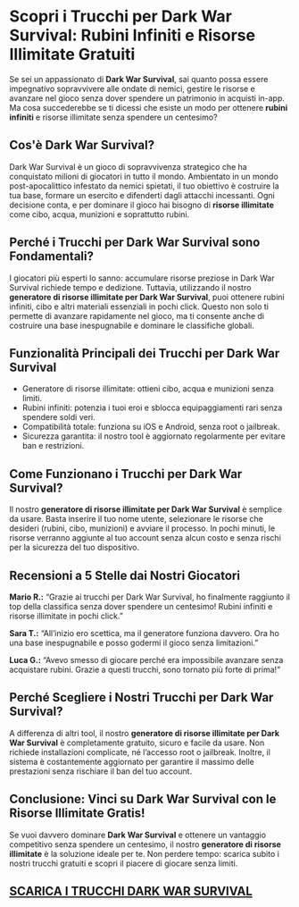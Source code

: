 <h1>Scopri i Trucchi per Dark War Survival: Rubini Infiniti e Risorse Illimitate Gratuiti</h1>

<p>Se sei un appassionato di <strong>Dark War Survival</strong>, sai quanto possa essere impegnativo sopravvivere alle ondate di nemici, gestire le risorse e avanzare nel gioco senza dover spendere un patrimonio in acquisti in-app. Ma cosa succederebbe se ti dicessi che esiste un modo per ottenere <strong>rubini infiniti</strong> e risorse illimitate senza spendere un centesimo?</p>

<h2>Cos'è Dark War Survival?</h2>
<p>Dark War Survival è un gioco di sopravvivenza strategico che ha conquistato milioni di giocatori in tutto il mondo. Ambientato in un mondo post-apocalittico infestato da nemici spietati, il tuo obiettivo è costruire la tua base, formare un esercito e difenderti dagli attacchi incessanti. Ogni decisione conta, e per dominare il gioco hai bisogno di <strong>risorse illimitate</strong> come cibo, acqua, munizioni e soprattutto rubini.</p>

<h2>Perché i Trucchi per Dark War Survival sono Fondamentali?</h2>
<p>I giocatori più esperti lo sanno: accumulare risorse preziose in Dark War Survival richiede tempo e dedizione. Tuttavia, utilizzando il nostro <strong>generatore di risorse illimitate per Dark War Survival</strong>, puoi ottenere rubini infiniti, cibo e altri materiali essenziali in pochi click. Questo non solo ti permette di avanzare rapidamente nel gioco, ma ti consente anche di costruire una base inespugnabile e dominare le classifiche globali.</p>

<h2>Funzionalità Principali dei Trucchi per Dark War Survival</h2>
<ul>
  <li>Generatore di risorse illimitate: ottieni cibo, acqua e munizioni senza limiti.</li>
  <li>Rubini infiniti: potenzia i tuoi eroi e sblocca equipaggiamenti rari senza spendere soldi veri.</li>
  <li>Compatibilità totale: funziona su iOS e Android, senza root o jailbreak.</li>
  <li>Sicurezza garantita: il nostro tool è aggiornato regolarmente per evitare ban e restrizioni.</li>
</ul>

<h2>Come Funzionano i Trucchi per Dark War Survival?</h2>
<p>Il nostro <strong>generatore di risorse illimitate per Dark War Survival</strong> è semplice da usare. Basta inserire il tuo nome utente, selezionare le risorse che desideri (rubini, cibo, munizioni) e avviare il processo. In pochi minuti, le risorse verranno aggiunte al tuo account senza alcun costo e senza rischi per la sicurezza del tuo dispositivo.</p>

<h2>Recensioni a 5 Stelle dai Nostri Giocatori</h2>
<p><strong>Mario R.:</strong> “Grazie ai trucchi per Dark War Survival, ho finalmente raggiunto il top della classifica senza dover spendere un centesimo! Rubini infiniti e risorse illimitate in pochi click.”</p>
<p><strong>Sara T.:</strong> “All’inizio ero scettica, ma il generatore funziona davvero. Ora ho una base inespugnabile e posso godermi il gioco senza limitazioni.”</p>
<p><strong>Luca G.:</strong> “Avevo smesso di giocare perché era impossibile avanzare senza acquistare rubini. Grazie a questi trucchi, sono tornato più forte di prima!”</p>

<h2>Perché Scegliere i Nostri Trucchi per Dark War Survival?</h2>
<p>A differenza di altri tool, il nostro <strong>generatore di risorse illimitate per Dark War Survival</strong> è completamente gratuito, sicuro e facile da usare. Non richiede installazioni complicate, né l’accesso root o jailbreak. Inoltre, il sistema è costantemente aggiornato per garantire il massimo delle prestazioni senza rischiare il ban del tuo account.</p>

<h2>Conclusione: Vinci su Dark War Survival con le Risorse Illimitate Gratis!</h2>
<p>Se vuoi davvero dominare <strong>Dark War Survival</strong> e ottenere un vantaggio competitivo senza spendere un centesimo, il nostro <strong>generatore di risorse illimitate</strong> è la soluzione ideale per te. Non perdere tempo: scarica subito i nostri trucchi gratuiti e scopri il piacere di giocare senza limiti.</p>

## [SCARICA I TRUCCHI DARK WAR SURVIVAL](https://scaricasubitoveloceitagratis.click/scaricadownload.html)
